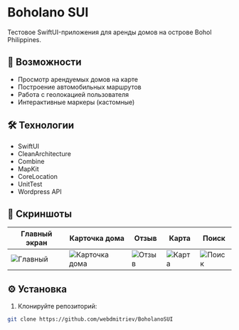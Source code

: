 # Boholano SUI

Тестовое SwiftUI-приложения для аренды домов на острове Bohol Philippines.

## 🚀 Возможности
- Просмотр арендуемых домов на карте
- Построение автомобильных маршрутов
- Работа с геолокацией пользователя
- Интерактивные маркеры (кастомные)

## 🛠 Технологии
- SwiftUI
- CleanArchitecture
- Combine
- MapKit
- CoreLocation
- UnitTest
- Wordpress API

## 📸 Скриншоты
| Главный экран | Карточка дома | Отзыв | Карта | Поиск |
|--------------|--------------|--------------|--------------|--------------|
| ![Главный](https://api.webdmitriev.com/wp-content/uploads/2025/05/boholano-01-scaled.jpg) | ![Карточка дома](https://api.webdmitriev.com/wp-content/uploads/2025/05/boholano-02-scaled.jpg) | ![Отзыв](https://api.webdmitriev.com/wp-content/uploads/2025/05/boholano-03-scaled.jpg) | ![Карта](https://api.webdmitriev.com/wp-content/uploads/2025/05/boholano-04-scaled.jpg) | ![Поиск](https://api.webdmitriev.com/wp-content/uploads/2025/05/boholano-05-scaled.jpg) |

## ⚙️ Установка
1. Клонируйте репозиторий:
```bash
git clone https://github.com/webdmitriev/BoholanoSUI
